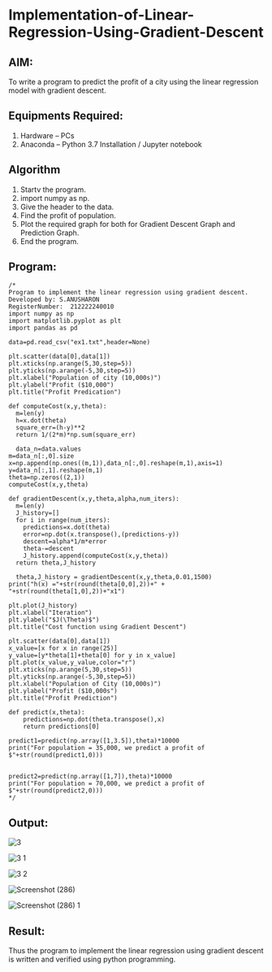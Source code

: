 # Implementation-of-Linear-Regression-Using-Gradient-Descent

## AIM:
To write a program to predict the profit of a city using the linear regression model with gradient descent.

## Equipments Required:
1. Hardware – PCs
2. Anaconda – Python 3.7 Installation / Jupyter notebook

## Algorithm
1. Startv the program.
2. import numpy as np.
3. Give the header to the data.
4. Find the profit of population.
5. Plot the required graph for both for Gradient Descent Graph and Prediction Graph.
6. End the program.

## Program:
```
/*
Program to implement the linear regression using gradient descent.
Developed by: S.ANUSHARON
RegisterNumber:  212222240010
import numpy as np
import matplotlib.pyplot as plt
import pandas as pd

data=pd.read_csv("ex1.txt",header=None)

plt.scatter(data[0],data[1])
plt.xticks(np.arange(5,30,step=5))
plt.yticks(np.arange(-5,30,step=5))
plt.xlabel("Population of city (10,000s)")
plt.ylabel("Profit ($10,000")
plt.title("Profit Predication")

def computeCost(x,y,theta):
  m=len(y)
  h=x.dot(theta)
  square_err=(h-y)**2
  return 1/(2*m)*np.sum(square_err)
  
  data_n=data.values
m=data_n[:,0].size
x=np.append(np.ones((m,1)),data_n[:,0].reshape(m,1),axis=1)
y=data_n[:,1].reshape(m,1)
theta=np.zeros((2,1))
computeCost(x,y,theta)

def gradientDescent(x,y,theta,alpha,num_iters):
  m=len(y)
  J_history=[]
  for i in range(num_iters):
    predictions=x.dot(theta)
    error=np.dot(x.transpose(),(predictions-y))
    descent=alpha*1/m*error
    theta-=descent
    J_history.append(computeCost(x,y,theta))
  return theta,J_history
  
  theta,J_history = gradientDescent(x,y,theta,0.01,1500)
print("h(x) ="+str(round(theta[0,0],2))+" + "+str(round(theta[1,0],2))+"x1")

plt.plot(J_history)
plt.xlabel("Iteration")
plt.ylabel("$J(\Theta)$")
plt.title("Cost function using Gradient Descent")

plt.scatter(data[0],data[1])
x_value=[x for x in range(25)]
y_value=[y*theta[1]+theta[0] for y in x_value]
plt.plot(x_value,y_value,color="r")
plt.xticks(np.arange(5,30,step=5))
plt.yticks(np.arange(-5,30,step=5))
plt.xlabel("Population of City (10,000s)")
plt.ylabel("Profit ($10,000s")
plt.title("Profit Prediction")

def predict(x,theta):
    predictions=np.dot(theta.transpose(),x)
    return predictions[0]
    
predict1=predict(np.array([1,3.5]),theta)*10000
print("For population = 35,000, we predict a profit of $"+str(round(predict1,0)))


predict2=predict(np.array([1,7]),theta)*10000
print("For population = 70,000, we predict a profit of $"+str(round(predict2,0)))
*/
```

## Output:
![3](https://github.com/Anusharonselva/Implementation-of-Linear-Regression-Using-Gradient-Descent/assets/119405600/7ca6539d-3e15-402b-8e13-2d4fd215c7e4)


![3 1](https://github.com/Anusharonselva/Implementation-of-Linear-Regression-Using-Gradient-Descent/assets/119405600/b8aa60b9-8d40-473c-bcf8-2d0781941027)

![3 2](https://github.com/Anusharonselva/Implementation-of-Linear-Regression-Using-Gradient-Descent/assets/119405600/cc72ae0d-5d7a-4a8f-b7c1-122e82b1093d)

![Screenshot (286)](https://github.com/Anusharonselva/Implementation-of-Linear-Regression-Using-Gradient-Descent/assets/119405600/edfaf368-94c7-47f0-9c25-72824f2aecb1)

![Screenshot (286) 1](https://github.com/Anusharonselva/Implementation-of-Linear-Regression-Using-Gradient-Descent/assets/119405600/53379a61-63ba-4f27-9934-15ee15816cad)



## Result:
Thus the program to implement the linear regression using gradient descent is written and verified using python programming.
